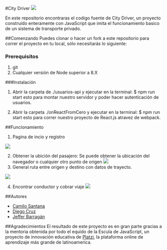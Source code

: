 #City Driver
![](https://i.ibb.co/yhSvpLD/logo.png)


En este repositorio encontraras el codigo fuente de City Driver, un proyecto construido enteramente con JavaScript que imita el funcionamiento basico de un sistema de transporte privado.

##Comenzando
Puedes clonar o hacer un fork a este repositorio para correr el proyecto en tu local, sólo necesitarás lo siguiente:

### Prerequisitos
1. git 
2. Cualquier versión de Node superior a 8.X

###Instalación
1. Abrir la carpeta de ./usuarios-api y ejecutar en la terminal:
 $ npm run start
 esto para montar nuestro servidor y poder hacer autenticación de usuarios.


2. Abrir la carpeta ./onReactFromCero y ejecutar en la terminal:
 $ npm run start
 esto para correr nuestro proyecto de React.js atravez de webpack.


##Funcionamiento
1) Pagina de incio y registro

![](https://i.ibb.co/CVvQ74F/page1.png)

2) Obtener la ubición del pasajero: Se puede obtener la ubicación del navegador o cualquier otro punto de origen
![](https://i.ibb.co/qR226sF/page4.png)
3) General ruta entre origen y destino con datos de trayecto.

![](https://i.ibb.co/C83FTYH/page5.png)

4) Encontrar conductor y cobrar viaje
![](https://i.ibb.co/64W60dG/page6.png)


##Autores
- [Camilo Santana](https://github.com/drew-santanahttp:// "Camilo Santana")
- [Diego Cruz](https://github.com/AbejaCruz "Diego Cruz")
- [Jeffer Barragán](https://github.com/leshz "Jeffer Barragán")

##Agradecimientos
El resultado de este proyecto es en gran parte gracias a la mentoria obtenida por todo el equido de la Escula de JavaScript, un proyecto de innovación educativa de [Platzi](https://github.com/platzi "Platzi"), la plataforma online de aprendizaje más grande de latinoamerica.







